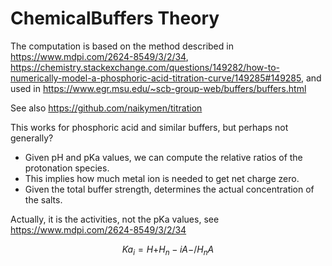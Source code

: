 # ChemicalBuffers Theory

The computation is based on the method described in https://www.mdpi.com/2624-8549/3/2/34,
https://chemistry.stackexchange.com/questions/149282/how-to-numerically-model-a-phosphoric-acid-titration-curve/149285#149285, 
and used in https://www.egr.msu.edu/~scb-group-web/buffers/buffers.html

See also https://github.com/naikymen/titration

This works for phosphoric acid and similar buffers, but perhaps not generally?

* Given pH and pKa values, we can compute the relative ratios of the protonation species.
* This implies how much metal ion is needed to get net charge zero.
* Given the total buffer strength, determines the actual concentration of the salts.

Actually, it is the activities, not the pKa values, see https://www.mdpi.com/2624-8549/3/2/34

$$
Ka_i = {H+}{H_n-iA-}/{H_nA}
$$

